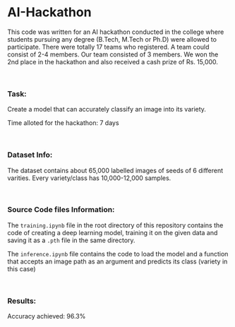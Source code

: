# AI-Hackathon

This code was written for an AI hackathon conducted in the college where students pursuing any degree (B.Tech, M.Tech or Ph.D) were allowed to participate. There were totally 17 teams who registered. A team could consist of 2-4 members. Our team consisted of 3 members. We won the 2nd place in the hackathon and also received a cash prize of Rs. 15,000.

<br>

### Task: 

Create a model that can accurately classify an image into its variety.

Time alloted for the hackathon: 7 days

<br>

### Dataset Info: 

The dataset contains about 65,000 labelled images of seeds of 6 different varities. Every variety/class has 10,000-12,000 samples.

<br>

### Source Code files Information: 

The `training.ipynb` file in the root directory of this repository contains the code of creating a deep learning model, training it on the given data and saving it as a `.pth` file in the same directory.

The `inference.ipynb` file contains the code to load the model and a function that accepts an image path as an argument and predicts its class (variety in this case)

<br>

### Results: 

Accuracy achieved: 96.3%

<br>
